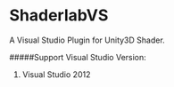 ShaderlabVS
===========

A Visual Studio Plugin for Unity3D Shader.


#####Support Visual Studio Version:
1. Visual Studio 2012
